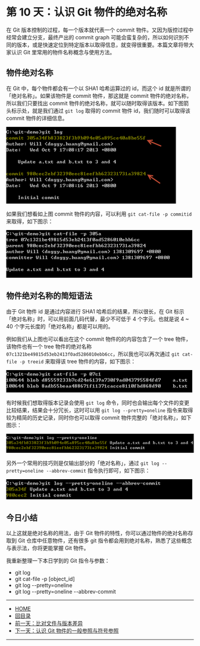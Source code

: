 第 10 天：认识 Git 物件的绝对名称
=================================================

在 Git 版本控制的过程，每一个版本就代表一个 commit 物件。又因为版控过程中经常会建立分支，最终产出的 commit graph 可能会蛮复杂的，所以如何识別不同的版本，或是快速定位到特定版本以取得信息，就变得很重要。本篇文章将带大家认识 Git 里常用的物件名称概念与使用方法。

物件绝对名称
------------

在 Git 中，每个物件都会有一个以 SHA1 哈希运算过的 id，而这个 id 就是所谓的「绝对名称」。如果该物件是 commit 物件，那这就是 commit 物件的绝对名称，所以我们只要找出 commit 物件的绝对名称，就可以随时取得该版本。如下图箭头标示处，就是我们通过 `git log` 取得的 commit 物件 id，我们随时可以取得该 commit 物件的详细信息。

![image](figures/10/01.png)

如果我们想看如上图 commit 物件的内容，可以利用 `git cat-file -p commitid` 来取得，如下图示：

![image](figures/10/02.png)

物件绝对名称的简短语法
---------------------

由于 Git 物件 id 是通过内容进行 SHA1 哈希后的结果，所以很长，在 Git 标示「绝对名称」时，可以用前面几码代替，最少不可低于 4 个字元。也就是说 4 ~ 40 个字元长度的「绝对名称」都是可以用的。

例如我们从上图也可以看出在这个 commit 物件的的内容包含了一个 tree 物件，该物件也有一个 tree 物件的绝对名称 `07c1321be49815d53eb2413f0ad5286010ebb6cc`，所以我也可以再次通过 `git cat-file -p treeid` 来取得该 tree 物件的内容，如下图示：

![image](figures/10/03.png)

有时候我们想取得版本记录会使用 `git log` 命令，同时也会输出每个文件的变更比较结果，结果会十分冗长，这时可以用 `git log --pretty=oneline` 指令来取得较为精简的历史记录，同时你也可以取得 commit 物件完整的「绝对名称」，如下图示：

![image](figures/10/04.png)

另外一个常用的技巧则是仅输出部分的「绝对名称」，通过 `git log --pretty=oneline --abbrev-commit` 指令执行即可，如下图示：

![image](figures/10/05.png)


今日小结
-------

以上这就是绝对名称的用法，由于 Git 物件的特性，你可以通过物件的绝对名称存取到 Git 仓库中任意物件，还有很多 git 指令都会用到绝对名称，熟悉了这些概念与表示法，你将更能掌握 Git 物件。

我重新整理一下本日学到的 Git 指令与参数：

* git log
* git cat-file -p [object_id]
* git log --pretty=oneline
* git log --pretty=oneline --abbrev-commit



-------
* [HOME](../README)
* [回目录](README)
* [前一天：比对文件与版本差异](09)
* [下一天：认识 Git 物件的一般参照与符号参照](11)

-------


